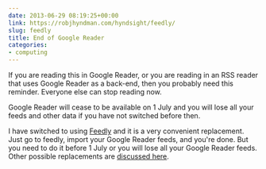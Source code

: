 ```yaml
---
date: 2013-06-29 08:19:25+00:00
link: https://robjhyndman.com/hyndsight/feedly/
slug: feedly
title: End of Google Reader
categories:
- computing
---
```


If you are reading this in Google Reader, or you are reading in an RSS reader that uses Google Reader as a back-end, then you probably need this reminder. Everyone else can stop reading now.<!-- more -->

Google Reader will cease to be available on 1 July and you will lose all your feeds and other data if you have not switched before then.

I have switched to using [Feedly](http://www.feedly.com) and it is a very convenient replacement. Just go to feedly, import your Google Reader feeds, and you're done. But you need to do it before 1 July or you will lose all your Google Reader feeds. Other possible replacements are [discussed here](http://lifehacker.com/5990881/five-best-google-reader-alternatives).
